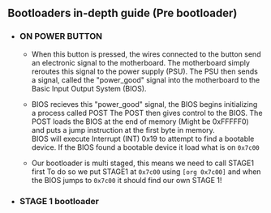 ## Bootloaders in-depth guide (Pre bootloader)
- ### ON POWER BUTTON
  - When this button is pressed, the wires connected to the button send an electronic signal to the motherboard. The motherboard simply reroutes this signal to 
 the power supply (PSU).
 The PSU then sends a signal, called the "power_good" signal into the motherboard to the Basic Input Output System (BIOS).
  - BIOS recieves this "power_good" signal, the BIOS begins initializing a process called POST
  The POST then gives control to the BIOS. The POST loads the BIOS at the end of memory (Might be 0xFFFFF0) and puts a jump instruction at the first byte in memory.     
  BIOS will execute Interrupt (INT) 0x19 to attempt to find a bootable device.
  If the BIOS found a bootable device it load what is on `0x7c00`
  
  - Our bootloader is multi staged, this means we need to call STAGE1 first 
  To do so we put STAGE1 at `0x7c00` using `[org 0x7c00]` and when the BIOS jumps to `0x7c00` it should find our own STAGE 1!

- ### STAGE 1 bootloader
